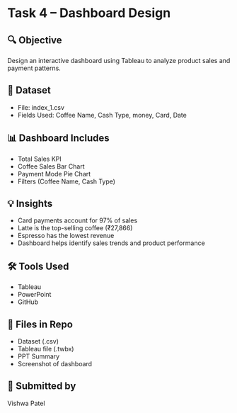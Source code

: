# Task 4 – Dashboard Design 

## 🔍 Objective
Design an interactive dashboard using Tableau to analyze product sales and payment patterns.

## 📁 Dataset
- File: index_1.csv
- Fields Used: Coffee Name, Cash Type, money, Card, Date

## 📊 Dashboard Includes
- Total Sales KPI
- Coffee Sales Bar Chart
- Payment Mode Pie Chart
- Filters (Coffee Name, Cash Type)

## 💡 Insights
- Card payments account for 97% of sales
- Latte is the top-selling coffee (₹27,866)
- Espresso has the lowest revenue
- Dashboard helps identify sales trends and product performance

## 🛠 Tools Used
- Tableau
- PowerPoint
- GitHub

## 📎 Files in Repo
- Dataset (.csv)
- Tableau file (.twbx)
- PPT Summary
- Screenshot of dashboard

## 👤 Submitted by
Vishwa Patel
